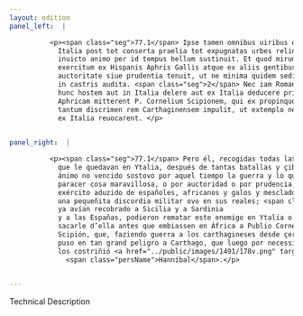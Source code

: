 ```yaml
---
layout: edition
panel_left:  |

          <p><span class="seg">77.1</span> Ipse tamen omnibus uiribus quae sibi in
            Italia post tot conserta praelia tot expugnatas urbes relinquebantur, simul collectis
            inuicto animo per id tempus bellum sustinuit. Et quod mirum cuique uideri debet,
            exercitum ex Hispanis Aphris Gallis atque ex aliis gentibus mixtum sic concordem siue
            auctoritate siue prudentia tenuit, ut ne minima quidem seditio dissensioue militaris sit
            in castris audita. <span class="seg">2</span> Nec iam Romani Sicilia Sardinia Hispaniisque receptis
            hunc hostem aut in Italia delere aut ex Italia deducere prius potuerunt, quam in
            Aphricam mitterent P. Cornelium Scipionem, qui ex propinquo inferens Poenis arma, in
            tantum discrimen rem Carthaginensem impulit, ut extemplo necessitate coacti Hannibalem
            ex Italia reuocarent. </p>
        

panel_right:  |

          <p><span class="seg">77.1</span> Pero él, recogidas todas las fuerças
            que le quedavan en Ytalia, después de tantas batallas y çibdades tomadas por fuerça, con
            ánimo no vencido sostovo por aquel tiempo la guerra y lo que a qualquier ombre deve
            paracer cosa maravillosa, o por auctoridad o por prudencia, tovo tan concorde el
            exército aduzido de españoles, africanos y galos y mesclado de otras gentes, que nunca
            una pequeñita discordia militar ovo en sus reales; <span class="seg">2</span> y nunca los romanos, que
            ya avían recobrado a Sicilia y a Sardinia
            y a las Españas, podieron rematar este enemigo en Ytalia o
            sacarle d’ella antes que embiassen en África a Publio Cornelio
            Scipión, que, faziendo guerra a los carthagineses desde çerca,
            puso en tan grand peligro a Carthago, que luego por necessidad
            los costriñió <a href="../public/images/1491/178v.png" target="new"><img src="../public/images/1491/1491.jpg"/></a>[178v,a] revocar de Ytalia a
              <span class="persName">Hanníbal</span>.</p>
        

---
```


Technical Description 